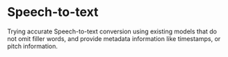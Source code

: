 # Speech-to-text

Trying accurate Speech-to-text conversion using existing models that do not omit filler words, and provide metadata information like timestamps, or pitch information.
